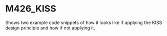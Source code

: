 # M426_KISS
Shows two example code snippets of how it looks like if applying the KISS design principle and how if not applying it.

